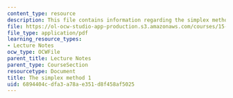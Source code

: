 ```yaml
---
content_type: resource
description: This file contains information regarding the simplex method 1.
file: https://ol-ocw-studio-app-production.s3.amazonaws.com/courses/15-053-optimization-methods-in-management-science-spring-2013/6894404cdfa3a78ae351d8f458af5025_MIT15_053S13_lec4.pdf
file_type: application/pdf
learning_resource_types:
- Lecture Notes
ocw_type: OCWFile
parent_title: Lecture Notes
parent_type: CourseSection
resourcetype: Document
title: The simplex method 1
uid: 6894404c-dfa3-a78a-e351-d8f458af5025
---
```

